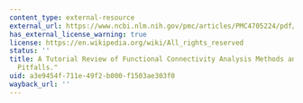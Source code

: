 ```yaml
---
content_type: external-resource
external_url: https://www.ncbi.nlm.nih.gov/pmc/articles/PMC4705224/pdf/fnsys-09-00175.pdf
has_external_license_warning: true
license: https://en.wikipedia.org/wiki/All_rights_reserved
status: ''
title: A Tutorial Review of Functional Connectivity Analysis Methods and Their Interpretational
  Pitfalls."
uid: a3e9454f-711e-49f2-b000-f1503ae303f0
wayback_url: ''
---
```

